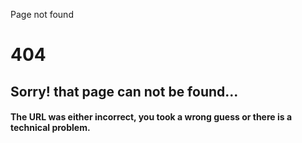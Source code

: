 Page not found



404
===

Sorry! that page can not be found...
------------------------------------

#### The URL was either incorrect, you took a wrong guess or there is a technical problem.